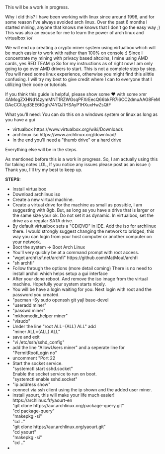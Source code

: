 This will be a work in progress.

Why i did this? I have been working with linux since around 1998, and for some reason I've always avoided arch linux.  Over the past 6 months I started mining, anyone that knows me knows that I don't go the easy way ;) This was also an excuse for me to learn the power of arch linux and virtualbox \o/ 

We will end up creating a crypto miner system using virtualbox which will be much easier to work with rather than 100% on console :) 
Since I concentrate my mining with privacy based altcoins, I mine using AMD cards, yes RED TEAM :p So for my instructions as of right now I am only going to go over AMD drivers to start. This is not a complete step by step.  You will need some linux experience, otherwise you might find this alittle confusing. I will try my best to give credit where I can to everyone that I utilizing their code or tutorials.  

If you think this guide is helpful, please show some ❤ with some xmr 
4AMogZXHNd14zymMNT1RZWGsqPFXrEecQ66bkFR7i6CC2dmuAAG8FeMDAeCCfJgd3EE6tGgh74YQJ1HSAyP1HXuxHwZsQtF


What you'll need:
You can do this on a windows system or linux as long as you have a gui

<ul>
  <li>virtualbox https://www.virtualbox.org/wiki/Downloads</li>
  <li>archlinux iso https://www.archlinux.org/download/</li>
  <li>In the end you'll need a "thumb drive" or a hard drive</li>
</ul>

Everything else will be in the steps.

As mentioned before this is a work in progress.  So, I am actually using this for taking notes LOL, If you notice any issues please post as an issue :) Thank you, I'll try my best to keep up.

<b>STEPS:</b>
<ul>
  <li>Install virtualbox</li>
  <li>Download archlinux iso</li>
  <li>Create a new virtual machine.</li>
  <li>Create a virtual drive for the machine as small as possible, I am suggesting with 8gb.  But, as long as you have a drive that is larger or the same size your ok. Do not set it as dynamic. In virtualbox, set the drive as a regular SATA drive.</li>
  <li>By default virtualbox sets a "CD/DVD" in IDE.  Add the iso for archlinux there.  I would strongly suggest changing the network to bridged, this way you can login from your host computer or another computer on your network.</li>
  <li>Boot the system -> Boot Arch Linux</li>
  <li>You'll very quickly be at a command prompt with root access.</li>
  <li>"wget archfi.sf.net/archfi" https://github.com/MatMoul/archfi</li>
  <li>"sh archfi"</li>
  <li>Follow through the options (more detail coming) There is no need to install archdi which helps setup a gui interface</li>
  <li>After your done reboot. And remove the iso image from the virtual machine. Hopefully your system starts nicely.</li>
  <li>You will be have a login waiting for you.  Next login with root and the password you created.</li>
  <li>"pacman -Sy sudo openssh git yajl base-devel</li>
  <li>"useradd miner"</li> 
  <li>"passwd miner"</li>
  <li>"mkhomedir_helper miner"</li>
  <li>"visudo"</li>
  <li>Under the line "root ALL=(ALL) ALL" add </br>"miner ALL=(ALL) ALL"</li>
  <li>save and exit</li>
  <li>"vi /etc/ssh/sshd_config"
  <li>add the line "AllowUsers miner" and a seperate line for "PermitRootLogin no"
  <li>uncomment "Port 22</li>
  <li>Start the socket service.</br>"systemctl start sshd.socket"</br>Enable the socket service to run on boot.</br>"systemctl enable sshd.socket"</li>
 <li>"ip address show"
 <li>connect via ssh client using the ip shown and the added user miner.</li>
  <li>install yaourt, this will make your life much easier! https://archlinux.fr/yaourt-en </br>"git clone https://aur.archlinux.org/package-query.git"</br>"cd package-query"</br>"makepkg -si"</br>"cd .."</br>"git clone https://aur.archlinux.org/yaourt.git"</br>"cd yaourt"</br>"makepkg -si"</br>"cd .."</li>
 <li>
</ul>
